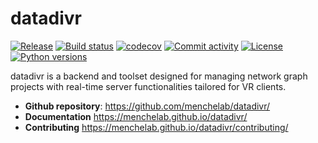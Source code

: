 # datadivr

[![Release](https://img.shields.io/github/v/release/menchelab/datadivr)](https://img.shields.io/github/v/release/menchelab/datadivr)
[![Build status](https://img.shields.io/github/actions/workflow/status/menchelab/datadivr/main.yml?branch=main)](https://github.com/menchelab/datadivr/actions/workflows/main.yml?query=branch%3Amain)
[![codecov](https://codecov.io/gh/menchelab/datadivr/branch/main/graph/badge.svg)](https://codecov.io/gh/menchelab/datadivr)
[![Commit activity](https://img.shields.io/github/commit-activity/m/menchelab/datadivr)](https://img.shields.io/github/commit-activity/m/menchelab/datadivr)
[![License](https://img.shields.io/github/license/menchelab/datadivr)](https://img.shields.io/github/license/menchelab/datadivr)
[![Python versions](https://img.shields.io/pypi/pyversions/datadivr)](https://pypi.org/project/datadivr)

datadivr is a backend and toolset designed for managing network graph projects with real-time server functionalities tailored for VR clients.

- **Github repository**: <https://github.com/menchelab/datadivr/>
- **Documentation** <https://menchelab.github.io/datadivr/>
- **Contributing** <https://menchelab.github.io/datadivr/contributing/>
